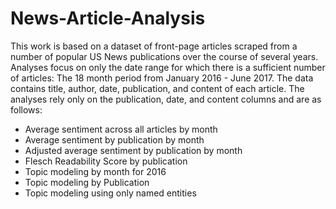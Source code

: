 # News-Article-Analysis

This work is based on a dataset of front-page articles scraped from a number of popular US News publications over the course of several years. Analyses focus on only the date range for which there is a sufficient number of articles: The 18 month period from January 2016 - June 2017. The data contains title, author, date, publication, and content of each article. The analyses rely only on the publication, date, and content columns and are as follows:

- Average sentiment across all articles by month
- Average sentiment by publication by month 
- Adjusted average sentiment by publication by month
- Flesch Readability Score by publication
- Topic modeling by month for 2016
- Topic modeling by Publication
- Topic modeling using only named entities
